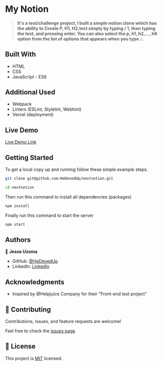 # My Notion

> #### It's a test/challenge project, I built a simple  notion clone  which has the ability to Create P, H1, H2,text simply by typing / 1, then typing the text, and pressing enter. You can also select the p, h1, h2,..., h6 option from the list of options that appears when you type `/`.


<!-- https://user-images.githubusercontent.com/45231276/205477909-d30b21ac-6404-4c06-a40c-c5cb1c4856d2.mp4 -->


## Built With

- HTML 
- CSS 
- JavaScript - ES6

## Additional Used

- Webpack 
- Linters (ESLint, Stylelint, Webhint)
- Vercel (deployment)

## Live Demo

[Live Demo Link](https://nextnotion-three.vercel.app/)


## Getting Started

To get a local copy up and running follow these simple example steps.

```bash
git clone git@github.com:HeDevedUp/nextnotion.git
```

```bash
cd nextnotion
```

Then run this command to install all dependencies (packages)

```bash
npm install
```

Finally run this command to start the server

```bash
npm start
```

## Authors

👤 **Jesse Uzoma**

- GitHub: [@HeDevedUp](https://github.com/HeDevedUp/nextnotion)
- LinkedIn: [LinkedIn](https://linkedin.com/in/jesseuzoma)

## Acknowledgments

- Inspired by @Helpjuice Company for their "Front-end test project"

## 🤝 Contributing

Contributions, issues, and feature requests are welcome!

Feel free to check the [issues page](../../issues/).

## 📝 License

This project is [MIT](./MIT.md) licensed.
